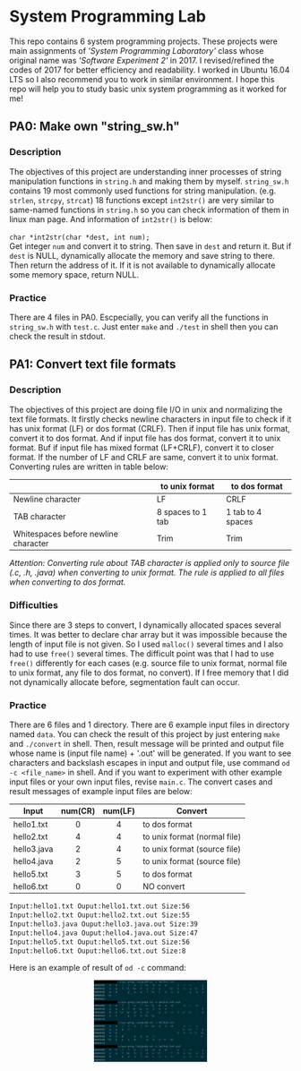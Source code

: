 # System Programming Lab

This repo contains 6 system programming projects. These projects were main assignments of *'System Programming Laboratory'* class whose original name was *'Software Experiment 2'* in 2017. I revised/refined the codes of 2017 for better efficiency and readability. I worked in Ubuntu 16.04 LTS so I also recommend you to work in similar environment. I hope this repo will help you to study basic unix system programming as it worked for me!

## PA0: Make own "string_sw.h"
### Description
The objectives of this project are understanding inner processes of string manipulation functions in `string.h` and making them by myself. `string_sw.h` contains 19 most commonly used functions for string manipulation. (e.g. `strlen`, `strcpy`, `strcat`) 18 functions except `int2str()` are very similar to same-named functions in `string.h` so you can check information of them in linux man page. And information of `int2str()` is below:  

`char *int2str(char *dest, int num);`  
Get integer `num` and convert it to string. Then save in `dest` and return it. But if `dest` is NULL, dynamically allocate the memory and save string to there. Then return the address of it. If it is not available to dynamically allocate some memory space, return NULL. 

### Practice
There are 4 files in PA0. Escpecially, you can verify all the functions in `string_sw.h` with `test.c`. Just enter `make` and `./test` in shell then you can check the result in stdout.

## PA1: Convert text file formats
### Description
The objectives of this project are doing file I/O in unix and normalizing the text file formats. It firstly checks newline characters in input file to check if it has unix format (LF) or dos format (CRLF). Then if input file has unix format, convert it to dos format. And if input file has dos format, convert it to unix format. Buf if input file has mixed format (LF+CRLF), convert it to closer format. If the number of LF and CRLF are same, convert it to unix format. Converting rules are written in table below:  

||to unix format|to dos format|
|--|--|--|
|Newline character|LF|CRLF|
|TAB character|8 spaces to 1 tab|1 tab to 4 spaces|
|Whitespaces before newline character|Trim|Trim|

*Attention: Converting rule about TAB character is applied only to source file (.c, .h, .java) when converting to unix format. The rule is applied to all files when converting to dos format.*

### Difficulties
Since there are 3 steps to convert, I dynamically allocated spaces several times. It was better to declare char array but it was impossible because the length of input file is not given. So I used `malloc()` several times and I also had to use `free()` several times. The difficult point was that I had to use `free()` differently for each cases (e.g. source file to unix format, normal file to unix format, any file to dos format, no convert). If I free memory that I did not dynamically allocate before, segmentation fault can occur. 

### Practice
There are 6 files and 1 directory. There are 6 example input files in directory named `data`. You can check the result of this project by just entering `make` and `./convert` in shell. Then, result message will be printed and output file whose name is (input file name) + '.out' will be generated. If you want to see characters and backslash escapes in input and output file, use command `od -c <file_name>` in shell. And if you want to experiment with other example input files or your own input files, revise `main.c`. The convert cases and result messages of example input files are below:  

|Input|num(CR)|num(LF)|Convert|
|--|:--:|:--:|--|
|hello1.txt|0|4|to dos format|
|hello2.txt|4|4|to unix format (normal file)|
|hello3.java|2|4|to unix format (source file)|
|hello4.java|2|5|to unix format (source file)|
|hello5.txt|3|5|to dos format|
|hello6.txt|0|0|NO convert|

```
Input:hello1.txt Ouput:hello1.txt.out Size:56
Input:hello2.txt Ouput:hello2.txt.out Size:55
Input:hello3.java Ouput:hello3.java.out Size:39
Input:hello4.java Ouput:hello4.java.out Size:47
Input:hello5.txt Ouput:hello5.txt.out Size:56
Input:hello6.txt Ouput:hello6.txt.out Size:8
```

Here is an example of result of `od -c` command:  
<p align="center">
<img src="/img/pa1.png" alt="PA1" height="40%" width="40%" align="middle">
</p>
